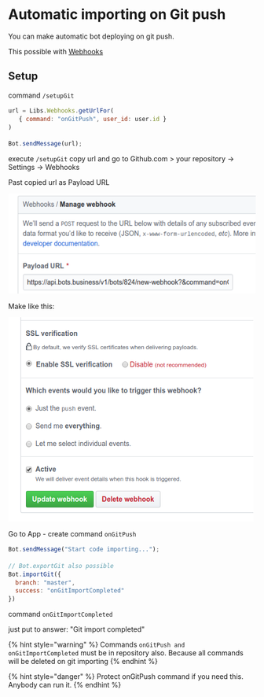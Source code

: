 # Automatic importing on Git push

You can make automatic bot deploying on git push. 

This possible with [Webhooks](https://help.bots.business/libs/webhooks-lib)

## Setup

command `/setupGit`

```javascript
url = Libs.Webhooks.getUrlFor(
   { command: "onGitPush", user_id: user.id }
)

Bot.sendMessage(url);
```

execute `/setupGit` copy url and go to Github.com &gt; your repository -&gt; Settings -&gt; Webhooks

Past copied url as Payload URL

![](../.gitbook/assets/image%20%2836%29.png)

Make like this:

![](../.gitbook/assets/image%20%2841%29.png)

Go to App - create command `onGitPush`

```javascript
Bot.sendMessage("Start code importing...");

// Bot.exportGit also possible
Bot.importGit({
  branch: "master",
  success: "onGitImportCompleted"
})
```

command `onGitImportCompleted`

just put to answer: "Git import completed"

{% hint style="warning" %}
Commands `onGitPush and onGitImportCompleted` must be in repository also. Because all commands will be deleted on git importing
{% endhint %}

{% hint style="danger" %}
Protect onGitPush command if you need this. Anybody can run it. 
{% endhint %}





